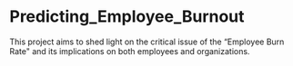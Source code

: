 # Predicting_Employee_Burnout
This project aims to shed light on the critical issue of the “Employee Burn Rate" and its implications on both employees and organizations.
